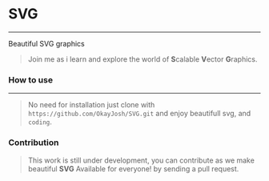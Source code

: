 # SVG
----------------------------------------------
Beautiful SVG graphics

> Join me as i learn and explore the world of **S**calable **V**ector **G**raphics.
### How to use
----------------------------------------------
> No need for installation just clone with `https://github.com/OkayJosh/SVG.git`
> and enjoy beautifull svg, and `coding`.

### Contribution
> This work is still under development, you can contribute as we make beautiful **SVG** Available for everyone! by sending a pull request.